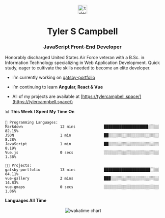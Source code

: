 <p align="center">
<a href="https://linkedin.com/in/tyler-campbell36" target="blank"><img align="center" src="https://cdn.jsdelivr.net/npm/simple-icons@3.0.1/icons/linkedin.svg" alt="tyler-campbell36" height="30" width="30" /></a>
</p>
<h1 align="center">Tyler S Campbell</h1>
<h3 align="center">JavaScript Front-End Developer</h3>

<p>
Honorably discharged United States Air Force veteran with a B.Sc. in Information Technology specializing in Web Application Development. Quick study, eager to cultivate the skills needed to become an elite developer. 
</p>

- I’m currently working on [gatsby-portfolio](https://github.com/t36campbell/gatsby-portfolio)

- I’m continuing to learn **Angular, React & Vue**

- All of my projects are available at [https://tylercampbell.space/](https://tylercampbell.space/)

<!--START_SECTION:waka-->
📊 **This Week I Spent My Time On** 

```text
💬 Programming Languages: 
Markdown                 12 mins             ████████████████████░░░░░   82.15% 
JSON                     1 min               ██░░░░░░░░░░░░░░░░░░░░░░░   8.28% 
JavaScript               1 min               ██░░░░░░░░░░░░░░░░░░░░░░░   8.19% 
Vue.js                   0 secs              ░░░░░░░░░░░░░░░░░░░░░░░░░   1.38%

🐱‍💻 Projects: 
gatsby-portfolio         13 mins             █████████████████████░░░░   84.11% 
vue-gallery              2 mins              ███░░░░░░░░░░░░░░░░░░░░░░   14.83% 
vue-gmaps                0 secs              ░░░░░░░░░░░░░░░░░░░░░░░░░   1.06%

```


<!--END_SECTION:waka-->
**Languages All Time** 
<p align="center">&nbsp;<img align="center" alt="wakatime chart"
src="https://wakatime.com/share/@738aac7f-8868-4bc3-a1df-4c36703ee4b6/f86255e0-cf1e-483e-9ae4-5c0fdb9a56f8.png"/></p>

